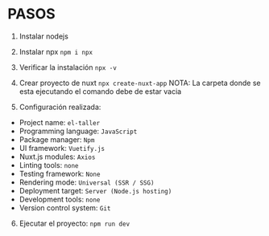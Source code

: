 # PASOS

1. Instalar nodejs
2. Instalar npx `npm i npx`
3. Verificar la instalación `npx -v`
4. Crear proyecto de nuxt `npx create-nuxt-app`
   NOTA: La carpeta donde se esta ejecutando el comando debe de estar vacia

5. Configuración realizada:

- Project name: `el-taller`
- Programming language: `JavaScript`
- Package manager: `Npm`
- UI framework: `Vuetify.js`
- Nuxt.js modules: `Axios`
- Linting tools: `none`
- Testing framework: `None`
- Rendering mode: `Universal (SSR / SSG)`
- Deployment target: `Server (Node.js hosting)`
- Development tools: `none`
- Version control system: `Git`

6. Ejecutar el proyecto: `npm run dev`
